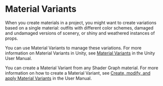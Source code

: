 # Material Variants

When you create materials in a project, you might want to create variations based on a single material: outfits with different color schemes, damaged and undamaged versions of scenery, or shiny and weathered instances of props.

You can use Material Variants to manage these variations. For more information on Material Variants in Unity, see [Material Variants](https://docs.unity3d.com/2022.2/Documentation/Manual/materialvariant-landingpage.html) in the Unity User Manual.

You can create a Material Variant from any Shader Graph material. For more information on how to create a Material Variant, see [Create, modify, and apply Material Variants](https://docs.unity3d.com/2022.2/Documentation/Manual/materialvariant-tasks.html) in the User Manual.
